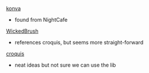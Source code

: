[konva](https://konvajs.org/)
- found from NightCafe

[WickedBrush](https://github.com/Wicklets/WickBrush/tree/main/brushes)
- references croquis, but seems more straight-forward

[croquis](https://github.com/disjukr/croquis.js)
- neat ideas but not sure we can use the lib